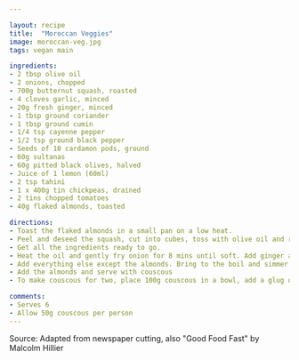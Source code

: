```yaml
---

layout: recipe
title:  "Moroccan Veggies"
image: moroccan-veg.jpg
tags: vegan main

ingredients:
- 2 tbsp olive oil
- 2 onions, chopped
- 700g butternut squash, roasted
- 4 cloves garlic, minced
- 20g fresh ginger, minced
- 1 tbsp ground coriander
- 1 tbsp ground cumin
- 1/4 tsp cayenne pepper
- 1/2 tsp ground black pepper
- Seeds of 10 cardamon pods, ground
- 60g sultanas
- 60g pitted black olives, halved
- Juice of 1 lemon (60ml)
- 2 tsp tahini
- 1 x 400g tin chickpeas, drained
- 2 tins chopped tomatoes
- 40g flaked almonds, toasted

directions:
- Toast the flaked almonds in a small pan on a low heat.
- Peel and deseed the squash, cut into cubes, toss with olive oil and roast at 180C for 20 mins.
- Get all the ingredients ready to go.
- Heat the oil and gently fry onion for 8 mins until soft. Add ginger and garlic, cook for another 2 mins. Add the ground spices, cook for another 2 mins.
- Add everything else except the almonds. Bring to the boil and simmer for 10-15 mins.
- Add the almonds and serve with couscous
- To make couscous for two, place 100g couscous in a bowl, add a glug of olive oil, then add 200ml boiling water and stir. Leave for 10 mins or until the couscous has absorbed the water. Then steam for 10 mins and serve.

comments: 
- Serves 6
- Allow 50g couscous per person
---
```


Source: Adapted from newspaper cutting, also "Good Food Fast" by Malcolm Hillier

